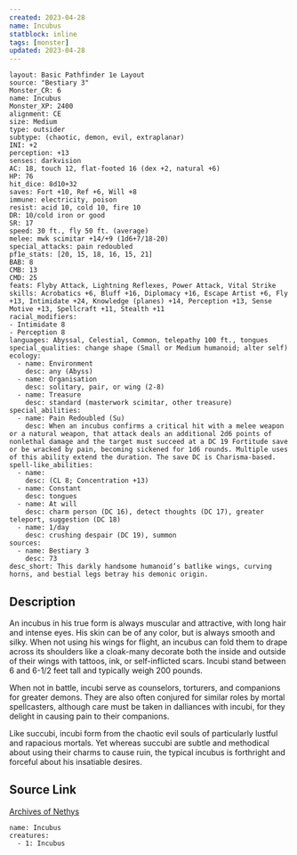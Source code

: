 ```yaml
---
created: 2023-04-28
name: Incubus
statblock: inline
tags: [monster]
updated: 2023-04-28
---
```

```statblock
layout: Basic Pathfinder 1e Layout
source: "Bestiary 3"
Monster_CR: 6
name: Incubus
Monster_XP: 2400
alignment: CE
size: Medium
type: outsider
subtype: (chaotic, demon, evil, extraplanar)
INI: +2
perception: +13
senses: darkvision
AC: 18, touch 12, flat-footed 16 (dex +2, natural +6)
HP: 76
hit_dice: 8d10+32
saves: Fort +10, Ref +6, Will +8
immune: electricity, poison
resist: acid 10, cold 10, fire 10
DR: 10/cold iron or good
SR: 17
speed: 30 ft., fly 50 ft. (average)
melee: mwk scimitar +14/+9 (1d6+7/18-20)
special_attacks: pain redoubled
pf1e_stats: [20, 15, 18, 16, 15, 21]
BAB: 8
CMB: 13
CMD: 25
feats: Flyby Attack, Lightning Reflexes, Power Attack, Vital Strike
skills: Acrobatics +6, Bluff +16, Diplomacy +16, Escape Artist +6, Fly +13, Intimidate +24, Knowledge (planes) +14, Perception +13, Sense Motive +13, Spellcraft +11, Stealth +11
racial_modifiers:
- Intimidate 8
- Perception 8
languages: Abyssal, Celestial, Common, telepathy 100 ft., tongues
special_qualities: change shape (Small or Medium humanoid; alter self)
ecology:
  - name: Environment
    desc: any (Abyss)
  - name: Organisation
    desc: solitary, pair, or wing (2-8)
  - name: Treasure
    desc: standard (masterwork scimitar, other treasure)
special_abilities:
  - name: Pain Redoubled (Su)
    desc: When an incubus confirms a critical hit with a melee weapon or a natural weapon, that attack deals an additional 2d6 points of nonlethal damage and the target must succeed at a DC 19 Fortitude save or be wracked by pain, becoming sickened for 1d6 rounds. Multiple uses of this ability extend the duration. The save DC is Charisma-based.
spell-like_abilities:
  - name:
    desc: (CL 8; Concentration +13)
  - name: Constant
    desc: tongues
  - name: At will
    desc: charm person (DC 16), detect thoughts (DC 17), greater teleport, suggestion (DC 18)
  - name: 1/day
    desc: crushing despair (DC 19), summon
sources:
  - name: Bestiary 3
    desc: 73
desc_short: This darkly handsome humanoid’s batlike wings, curving horns, and bestial legs betray his demonic origin.
```
## Description
An incubus in his true form is always muscular and attractive, with long hair and intense eyes. His skin can be of any color, but is always smooth and silky. When not using his wings for flight, an incubus can fold them to drape across its shoulders like a cloak-many decorate both the inside and outside of their wings with tattoos, ink, or self-inflicted scars. Incubi stand between 6 and 6-1/2 feet tall and typically weigh 200 pounds.

When not in battle, incubi serve as counselors, torturers, and companions for greater demons. They are also often conjured for similar roles by mortal spellcasters, although care must be taken in dalliances with incubi, for they delight in causing pain to their companions.

Like succubi, incubi form from the chaotic evil souls of particularly lustful and rapacious mortals. Yet whereas succubi are subtle and methodical about using their charms to cause ruin, the typical incubus is forthright and forceful about his insatiable desires.
## Source Link
[Archives of Nethys](https://aonprd.com/MonsterDisplay.aspx?ItemName=Incubus)
```encounter-table
name: Incubus
creatures:
  - 1: Incubus
```
